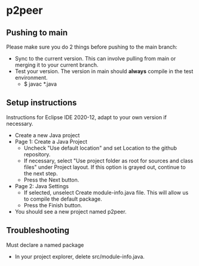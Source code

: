 # p2peer

## Pushing to main
Please make sure you do 2 things before pushing to the main branch:
* Sync to the current version. This can involve pulling from main or merging it to your current branch.
* Test your version. The version in main should __always__ compile in the test environment.
	* $ javac *.java

## Setup instructions
Instructions for Eclipse IDE 2020-12, adapt to your own version if necessary.
* Create a new Java project
* Page 1: Create a Java Project
	* Uncheck "Use default location" and set Location to the github repository.
	* If necessary, select "Use project folder as root for sources and class files" under Project layout. If this option is grayed out, continue to the next step.
	* Press the Next button.
* Page 2: Java Settings
	* If selected, unselect Create module-info.java file. This will allow us to compile the default package.
	* Press the Finish button.
* You should see a new project named p2peer.
## Troubleshooting
Must declare a named package
* In your project explorer, delete src/module-info.java.
